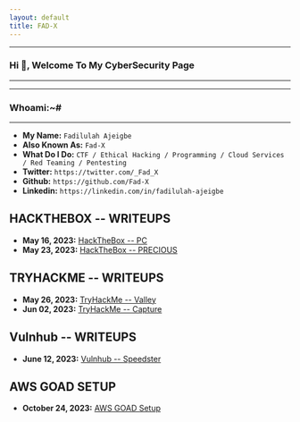 ```yaml
---
layout: default
title: FAD-X
---
```

* * *
### Hi 👋, Welcome To My CyberSecurity Page
* * *

* * *
### Whoami:~#
* * *

- **My Name:**    `Fadilulah Ajeigbe`
- **Also Known As:** `Fad-X`
- **What Do I Do:**  `CTF / Ethical Hacking / Programming / Cloud Services / Red Teaming / Pentesting `
- **Twitter:** `https://twitter.com/_Fad_X`
- **Github:** `https://github.com/Fad-X`
- **Linkedin:** `https://linkedin.com/in/fadilulah-ajeigbe`


## **HACKTHEBOX -- WRITEUPS**
- **May 16, 2023:** [HackTheBox -- PC](https://github.com/Fad-X/Write-Up/blob/main/htb/PC/Hack%20The%20Box%20PC%20384d9e92dc2a4799b60ea6bb3dea9892.md)
- **May 23, 2023:** [HackTheBox -- PRECIOUS](https://github.com/Fad-X/Write-Up/blob/main/htb/precious/Hack%20The%20Box%20Precious%20fec6cf67dcae43dfb0f8276daf44ef77.md)


## **TRYHACKME -- WRITEUPS**
- **May 26, 2023:** [TryHackMe -- Valley](https://github.com/Fad-X/Write-Up/blob/main/thm/Valley/TRYHACKME%20Valley%20b8efeb18d0f14105a88e7ce8374ac0e4.md)
- **Jun 02, 2023:** [TryHackMe -- Capture](https://github.com/Fad-X/Write-Up/blob/main/thm/Capture/TRYHACKME%20CAPTURE!%206b09ddb609fc40c788877387d8567ffd.md)


## **Vulnhub -- WRITEUPS**
- **June 12, 2023:** [Vulnhub -- Speedster](https://github.com/Fad-X/Write-Up/blob/main/labs/Scarlet%20Speedster%20b1b89bf70da94cf5894f1b7bf906a09a.md)


## **AWS GOAD SETUP**
- **October 24, 2023:** [AWS GOAD Setup](https://github.com/Fad-X/Write-Up/blob/main/AWS%20GOAD%20Setup)
